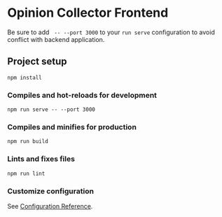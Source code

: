 # Opinion Collector Frontend

Be sure to add ` -- --port 3000` to your `run serve` configuration to avoid conflict with backend application.

## Project setup

```
npm install
```

### Compiles and hot-reloads for development

``` 
npm run serve -- --port 3000
```

### Compiles and minifies for production

```
npm run build
```

### Lints and fixes files

```
npm run lint
```

### Customize configuration

See [Configuration Reference](https://cli.vuejs.org/config/).
